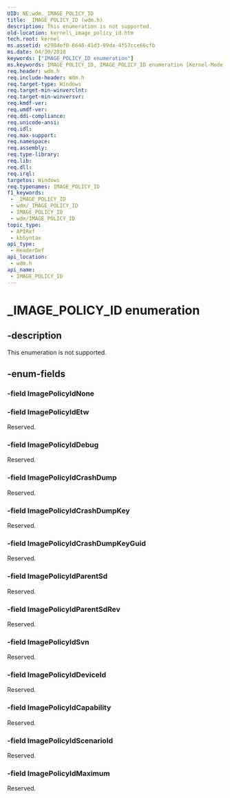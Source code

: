 ```yaml
---
UID: NE:wdm._IMAGE_POLICY_ID
title: _IMAGE_POLICY_ID (wdm.h)
description: This enumeration is not supported.
old-location: kernel\_image_policy_id.htm
tech.root: kernel
ms.assetid: e2984ef0-6648-41d3-89da-4f57cce66cfb
ms.date: 04/30/2018
keywords: ["IMAGE_POLICY_ID enumeration"]
ms.keywords: IMAGE_POLICY_ID, IMAGE_POLICY_ID enumeration [Kernel-Mode Driver Architecture], ImagePolicyIdCapability, ImagePolicyIdCrashDump, ImagePolicyIdCrashDumpKey, ImagePolicyIdCrashDumpKeyGuid, ImagePolicyIdDebug, ImagePolicyIdDeviceId, ImagePolicyIdEtw, ImagePolicyIdMaximum, ImagePolicyIdParentSd, ImagePolicyIdParentSdRev, ImagePolicyIdScenarioId, ImagePolicyIdSvn, _IMAGE_POLICY_ID, kernel._image_policy_id, wdm/IMAGE_POLICY_ID, wdm/ImagePolicyIdCapability, wdm/ImagePolicyIdCrashDump, wdm/ImagePolicyIdCrashDumpKey, wdm/ImagePolicyIdCrashDumpKeyGuid, wdm/ImagePolicyIdDebug, wdm/ImagePolicyIdDeviceId, wdm/ImagePolicyIdEtw, wdm/ImagePolicyIdMaximum, wdm/ImagePolicyIdParentSd, wdm/ImagePolicyIdParentSdRev, wdm/ImagePolicyIdScenarioId, wdm/ImagePolicyIdSvn
req.header: wdm.h
req.include-header: Wdm.h
req.target-type: Windows
req.target-min-winverclnt: 
req.target-min-winversvr: 
req.kmdf-ver: 
req.umdf-ver: 
req.ddi-compliance: 
req.unicode-ansi: 
req.idl: 
req.max-support: 
req.namespace: 
req.assembly: 
req.type-library: 
req.lib: 
req.dll: 
req.irql: 
targetos: Windows
req.typenames: IMAGE_POLICY_ID
f1_keywords:
 - _IMAGE_POLICY_ID
 - wdm/_IMAGE_POLICY_ID
 - IMAGE_POLICY_ID
 - wdm/IMAGE_POLICY_ID
topic_type:
 - APIRef
 - kbSyntax
api_type:
 - HeaderDef
api_location:
 - wdm.h
api_name:
 - IMAGE_POLICY_ID
---
```


# _IMAGE_POLICY_ID enumeration


## -description

This enumeration is not supported.

## -enum-fields

### -field ImagePolicyIdNone

### -field ImagePolicyIdEtw

Reserved.

### -field ImagePolicyIdDebug

Reserved.

### -field ImagePolicyIdCrashDump

Reserved.

### -field ImagePolicyIdCrashDumpKey

Reserved.

### -field ImagePolicyIdCrashDumpKeyGuid

Reserved.

### -field ImagePolicyIdParentSd

Reserved.

### -field ImagePolicyIdParentSdRev

Reserved.

### -field ImagePolicyIdSvn

Reserved.

### -field ImagePolicyIdDeviceId

Reserved.

### -field ImagePolicyIdCapability

Reserved.

### -field ImagePolicyIdScenarioId

Reserved.

### -field ImagePolicyIdMaximum

Reserved.


